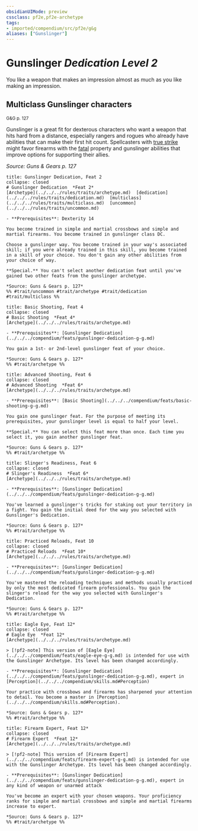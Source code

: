 ```yaml
---
obsidianUIMode: preview
cssclass: pf2e,pf2e-archetype
tags:
- imported/compendium/src/pf2e/g&g
aliases: ["Gunslinger"]
---
```

# Gunslinger *Dedication Level 2*  

You like a weapon that makes an impression almost as much as you like making an impression.

## Multiclass Gunslinger characters
<sup>G&G p. 127</sup>

Gunslinger is a great fit for dexterous characters who want a weapon that hits hard from a distance, especially rangers and rogues who already have abilities that can make their first hit count. Spellcasters with [true strike](../../spells/true-strike.md) might favor firearms with the [fatal](fatal.md) property and gunslinger abilities that improve options for supporting their allies.

*Source: Guns & Gears p. 127*

```ad-embed-feat
title: Gunslinger Dedication, Feat 2
collapse: closed
# Gunslinger Dedication  *Feat 2*  
[Archetype](../../../rules/traits/archetype.md)  [dedication](../../../rules/traits/dedication.md)  [multiclass](../../../rules/traits/multiclass.md)  [uncommon](../../../rules/traits/uncommon.md)  

- **Prerequisites**: Dexterity 14

You become trained in simple and martial crossbows and simple and martial firearms. You become trained in gunslinger class DC.

Choose a gunslinger way. You become trained in your way's associated skill; if you were already trained in this skill, you become trained in a skill of your choice. You don't gain any other abilities from your choice of way.

**Special.** You can't select another dedication feat until you've gained two other feats from the gunslinger archetype.

*Source: Guns & Gears p. 127*  
%% #trait/uncommon #trait/archetype #trait/dedication #trait/multiclass %%
```  

```ad-embed-feat
title: Basic Shooting, Feat 4
collapse: closed
# Basic Shooting  *Feat 4*  
[Archetype](../../../rules/traits/archetype.md)  

- **Prerequisites**: [Gunslinger Dedication](../../../compendium/feats/gunslinger-dedication-g-g.md)

You gain a 1st- or 2nd-level gunslinger feat of your choice.

*Source: Guns & Gears p. 127*  
%% #trait/archetype %%
```  

```ad-embed-feat
title: Advanced Shooting, Feat 6
collapse: closed
# Advanced Shooting  *Feat 6*  
[Archetype](../../../rules/traits/archetype.md)  

- **Prerequisites**: [Basic Shooting](../../../compendium/feats/basic-shooting-g-g.md)

You gain one gunslinger feat. For the purpose of meeting its prerequisites, your gunslinger level is equal to half your level.

**Special.** You can select this feat more than once. Each time you select it, you gain another gunslinger feat.

*Source: Guns & Gears p. 127*  
%% #trait/archetype %%
```  

```ad-embed-feat
title: Slinger's Readiness, Feat 6
collapse: closed
# Slinger's Readiness  *Feat 6*  
[Archetype](../../../rules/traits/archetype.md)  

- **Prerequisites**: [Gunslinger Dedication](../../../compendium/feats/gunslinger-dedication-g-g.md)

You've learned a gunslinger's tricks for staking out your territory in a fight. You gain the initial deed for the way you selected with Gunslinger's Dedication.

*Source: Guns & Gears p. 127*  
%% #trait/archetype %%
```  

```ad-embed-feat
title: Practiced Reloads, Feat 10
collapse: closed
# Practiced Reloads  *Feat 10*  
[Archetype](../../../rules/traits/archetype.md)  

- **Prerequisites**: [Gunslinger Dedication](../../../compendium/feats/gunslinger-dedication-g-g.md)

You've mastered the reloading techniques and methods usually practiced by only the most dedicated firearm professionals. You gain the slinger's reload for the way you selected with Gunslinger's Dedication.

*Source: Guns & Gears p. 127*  
%% #trait/archetype %%
```  

```ad-embed-feat
title: Eagle Eye, Feat 12*
collapse: closed
# Eagle Eye  *Feat 12*  
[Archetype](../../../rules/traits/archetype.md)  

> [!pf2-note] This version of [Eagle Eye](../../../compendium/feats/eagle-eye-g-g.md) is intended for use with the Gunslinger Archetype. Its level has been changed accordingly.

- **Prerequisites**: [Gunslinger Dedication](../../../compendium/feats/gunslinger-dedication-g-g.md), expert in [Perception](../../../compendium/skills.md#Perception)

Your practice with crossbows and firearms has sharpened your attention to detail. You become a master in [Perception](../../../compendium/skills.md#Perception).

*Source: Guns & Gears p. 127*  
%% #trait/archetype %%
```  

```ad-embed-feat
title: Firearm Expert, Feat 12*
collapse: closed
# Firearm Expert  *Feat 12*  
[Archetype](../../../rules/traits/archetype.md)  

> [!pf2-note] This version of [Firearm Expert](../../../compendium/feats/firearm-expert-g-g.md) is intended for use with the Gunslinger Archetype. Its level has been changed accordingly.

- **Prerequisites**: [Gunslinger Dedication](../../../compendium/feats/gunslinger-dedication-g-g.md), expert in any kind of weapon or unarmed attack

You've become an expert with your chosen weapons. Your proficiency ranks for simple and martial crossbows and simple and martial firearms increase to expert.

*Source: Guns & Gears p. 127*  
%% #trait/archetype %%
```
